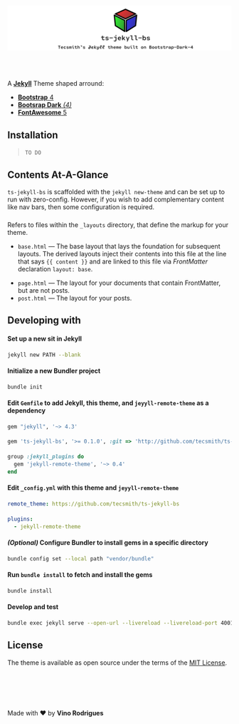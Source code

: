 <center>
<img src="readme-banner.svg" alt="ts-jekyll-bs" />
</center>

&nbsp;<br>&nbsp;

A [**Jekyll**](https://jekyllrb.com/) Theme shaped arround:
- [**Bootstrap** 4](https://github.com/twbs/bootstrap/tree/v4.6.2)
- [**Bootsrap Dark** *(4)*](https://github.com/vinorodrigues/bootstrap-dark)
- [**FontAwesome** 5](https://fontawesome.com/v5/icons/)

## Installation

> `TO DO`

## Contents At-A-Glance

`ts-jekyll-bs` is scaffolded with the `jekyll new-theme` and can be set up to run with zero-config.  However, if you wish to add complementary content like nav bars, then some configuration is required.

###

Refers to files within the `_layouts` directory, that define the markup for your theme.

  - `base.html` &mdash; The base layout that lays the foundation for subsequent layouts. The derived layouts inject their
    contents into this file at the line that says ` {{ content }} ` and are linked to this file via *FrontMatter* declaration `layout: base`.
<!-- - `home.html` &mdash; The layout for your landing-page / home-page / index-page. [[More Info.](#home-layout)] -->
  - `page.html` &mdash; The layout for your documents that contain FrontMatter, but are not posts.
  - `post.html` &mdash; The layout for your posts.



## Developing with

#### Set up a new sit in Jekyll

```bash
jekyll new PATH --blank
```

#### Initialize a new Bundler project

```bash
bundle init
```

#### Edit `Gemfile` to add Jekyll, this theme, and `jeyyll-remote-theme` as a dependency

```rb
gem "jekyll", '~> 4.3'

gem 'ts-jekyll-bs', '>= 0.1.0', :git => 'http://github.com/tecsmith/ts-jekyll-bs.git', branch: 'main'

group :jekyll_plugins do
  gem 'jekyll-remote-theme', '~> 0.4'
end
```

#### Edit `_config.yml` with this theme and `jeyyll-remote-theme`

```yaml
remote_theme: https://github.com/tecsmith/ts-jekyll-bs

plugins:
  - jekyll-remote-theme
```

#### *(Optional)* Configure Bundler to install gems in a specific directory

```bash
bundle config set --local path "vendor/bundle"
```

#### Run `bundle install` to fetch and install the gems

```bash
bundle install
```

#### Develop and test

```bash
bundle exec jekyll serve --open-url --livereload --livereload-port 4001 --trace
```

## License

The theme is available as open source under the terms of the [MIT License](http://opensource.org/licenses/MIT).


&nbsp;<br>&nbsp;
---
Made with &#9829; by **Vino Rodrigues**
